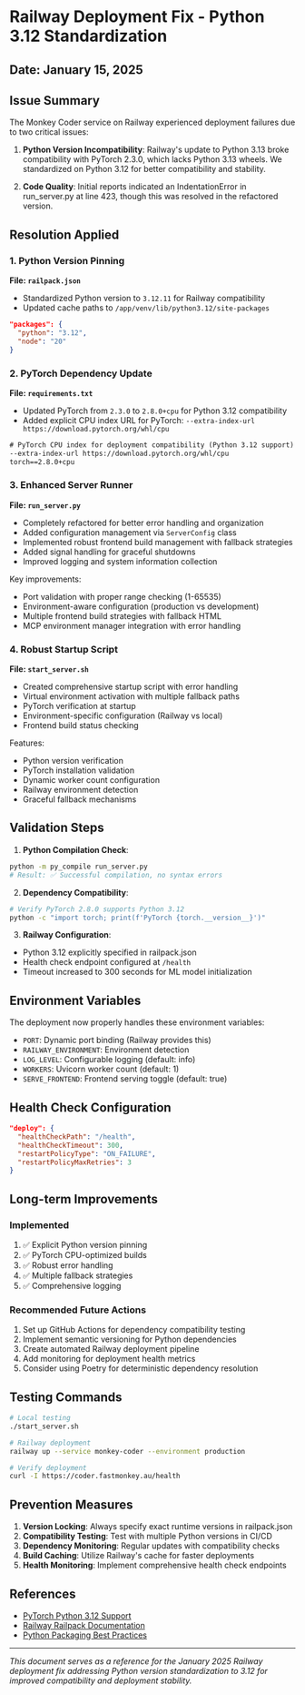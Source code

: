 # Railway Deployment Fix - Python 3.12 Standardization

## Date: January 15, 2025

## Issue Summary

The Monkey Coder service on Railway experienced deployment failures due to two critical issues:

1. **Python Version Incompatibility**: Railway's update to Python 3.13 broke compatibility with PyTorch 2.3.0, which lacks Python 3.13 wheels. We standardized on Python 3.12 for better compatibility and stability.

2. **Code Quality**: Initial reports indicated an IndentationError in run_server.py at line 423, though this was resolved in the refactored version.

## Resolution Applied

### 1. Python Version Pinning

**File: `railpack.json`**
- Standardized Python version to `3.12.11` for Railway compatibility
- Updated cache paths to `/app/venv/lib/python3.12/site-packages`

```json
"packages": {
  "python": "3.12",
  "node": "20"
}
```

### 2. PyTorch Dependency Update

**File: `requirements.txt`**
- Updated PyTorch from `2.3.0` to `2.8.0+cpu` for Python 3.12 compatibility
- Added explicit CPU index URL for PyTorch: `--extra-index-url https://download.pytorch.org/whl/cpu`

```txt
# PyTorch CPU index for deployment compatibility (Python 3.12 support)
--extra-index-url https://download.pytorch.org/whl/cpu
torch==2.8.0+cpu
```

### 3. Enhanced Server Runner

**File: `run_server.py`**
- Completely refactored for better error handling and organization
- Added configuration management via `ServerConfig` class
- Implemented robust frontend build management with fallback strategies
- Added signal handling for graceful shutdowns
- Improved logging and system information collection

Key improvements:
- Port validation with proper range checking (1-65535)
- Environment-aware configuration (production vs development)
- Multiple frontend build strategies with fallback HTML
- MCP environment manager integration with error handling

### 4. Robust Startup Script

**File: `start_server.sh`**
- Created comprehensive startup script with error handling
- Virtual environment activation with multiple fallback paths
- PyTorch verification at startup
- Environment-specific configuration (Railway vs local)
- Frontend build status checking

Features:
- Python version verification
- PyTorch installation validation
- Dynamic worker count configuration
- Railway environment detection
- Graceful fallback mechanisms

## Validation Steps

1. **Python Compilation Check**:
```bash
python -m py_compile run_server.py
# Result: ✅ Successful compilation, no syntax errors
```

2. **Dependency Compatibility**:
```bash
# Verify PyTorch 2.8.0 supports Python 3.12
python -c "import torch; print(f'PyTorch {torch.__version__}')"
```

3. **Railway Configuration**:
- Python 3.12 explicitly specified in railpack.json
- Health check endpoint configured at `/health`
- Timeout increased to 300 seconds for ML model initialization

## Environment Variables

The deployment now properly handles these environment variables:

- `PORT`: Dynamic port binding (Railway provides this)
- `RAILWAY_ENVIRONMENT`: Environment detection
- `LOG_LEVEL`: Configurable logging (default: info)
- `WORKERS`: Uvicorn worker count (default: 1)
- `SERVE_FRONTEND`: Frontend serving toggle (default: true)

## Health Check Configuration

```json
"deploy": {
  "healthCheckPath": "/health",
  "healthCheckTimeout": 300,
  "restartPolicyType": "ON_FAILURE",
  "restartPolicyMaxRetries": 3
}
```

## Long-term Improvements

### Implemented
1. ✅ Explicit Python version pinning
2. ✅ PyTorch CPU-optimized builds
3. ✅ Robust error handling
4. ✅ Multiple fallback strategies
5. ✅ Comprehensive logging

### Recommended Future Actions
1. Set up GitHub Actions for dependency compatibility testing
2. Implement semantic versioning for Python dependencies
3. Create automated Railway deployment pipeline
4. Add monitoring for deployment health metrics
5. Consider using Poetry for deterministic dependency resolution

## Testing Commands

```bash
# Local testing
./start_server.sh

# Railway deployment
railway up --service monkey-coder --environment production

# Verify deployment
curl -I https://coder.fastmonkey.au/health
```

## Prevention Measures

1. **Version Locking**: Always specify exact runtime versions in railpack.json
2. **Compatibility Testing**: Test with multiple Python versions in CI/CD
3. **Dependency Monitoring**: Regular updates with compatibility checks
4. **Build Caching**: Utilize Railway's cache for faster deployments
5. **Health Monitoring**: Implement comprehensive health check endpoints

## References

- [PyTorch Python 3.12 Support](https://github.com/pytorch/pytorch/releases)
- [Railway Railpack Documentation](https://docs.railway.app/reference/railpack)
- [Python Packaging Best Practices](https://packaging.python.org/en/latest/)

---

*This document serves as a reference for the January 2025 Railway deployment fix addressing Python version standardization to 3.12 for improved compatibility and deployment stability.*
